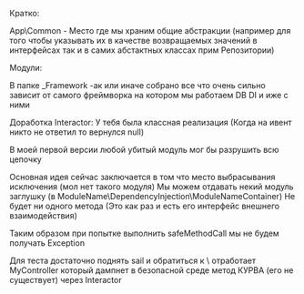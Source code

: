 Кратко:

App\Common - Место где мы храним общие абстракции (например для того чтобы указывать их в качестве возвращаемых значений в интерфейсах так и в самих абстактных классах прим Репозитории)

Модули: 

В папке _Framework -ак или иначе собрано все что очень сильно зависит от самого фреймворка на котором мы работаем
DB DI и иже с ними

Доработка Interactor:
У тебя была классная реализация (Когда на ивент никто не ответил то вернулся null)

В моей первой версии любой убитый модуль мог бы разрушить всю цепочку

Основная идея сейчас заключается в том что место выбрасывания исключения (мол нет такого модуля)
Мы можем отдавать некий модуль заглушку (в ModuleName\DependencyInjection\ModuleNameContainer)
Не будет ни одного метода (Это как раз и есть его интерфейс внешнего взаимодействия)

Таким образом при попытке выполнить safeMethodCall мы не будем получать Exception

Для теста достаточно поднять sail и обратиться к \ отработает MyController который дампнет в безопасной среде метод КУРВА (его не существует)
через Interactor



